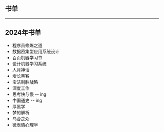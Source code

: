 ## 书单

---

## 2024年书单
- 程序员修炼之道
- 数据密集型应用系统设计
- 百页机器学习书
- 设计机器学习系统
- 人月神话
- 增长黑客
- 宝洁制胜战略
- 深度工作
- 思考快与慢  -- ing
- 中国通史    -- ing
- 厚黑学
- 梦的解析
- 乌合之众
- 微表情心理学